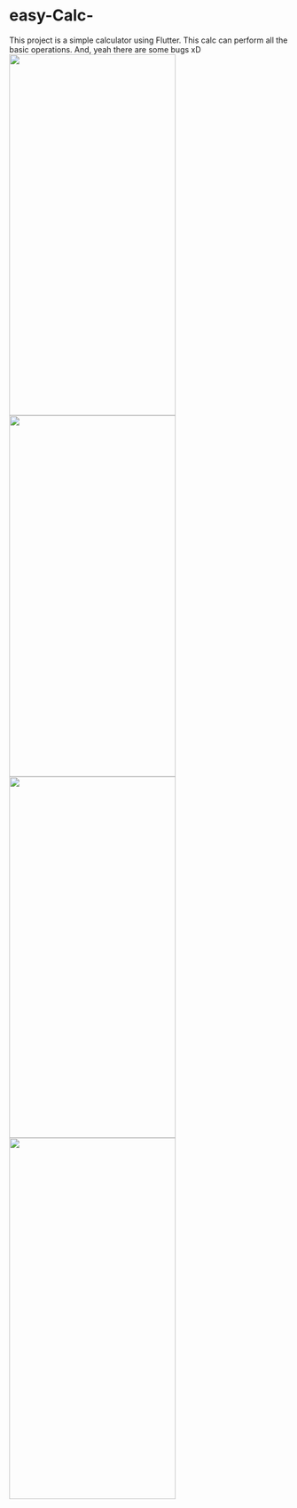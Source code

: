# easy-Calc-
This project is a simple calculator using Flutter. 
This calc can perform all the basic operations.
And, yeah there are some bugs xD
<img src="https://user-images.githubusercontent.com/76048287/128336758-17d657ed-1198-4311-b258-9c9c77885e89.png" width="300" height="650">
<img src="https://user-images.githubusercontent.com/76048287/128336886-f8ffb51a-d660-42bc-8691-6ebf4246e207.png" width="300" height="650">
<img src="https://user-images.githubusercontent.com/76048287/128336900-9cd6b19f-4aaa-40e4-aa84-dd74a1cce09c.png" width="300" height="650">
<img src="https://user-images.githubusercontent.com/76048287/128336916-ced925cd-e26b-41b1-b5be-a458ebff4e72.png" width="300" height="650">


